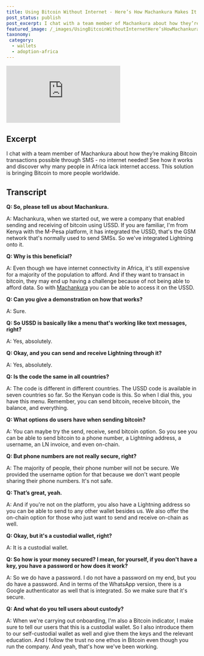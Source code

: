 ```yaml
---
title: Using Bitcoin Without Internet - Here’s How Machankura Makes It Happen
post_status: publish
post_excerpt: I chat with a team member of Machankura about how they’re making Bitcoin transactions possible through SMS.
featured_image: /_images/UsingBitcoinWithoutInternetHere’sHowMachankuraMakesItHappen.jpg
taxonomy:
 category:
  - wallets
  - adoption-africa
---
```


<iframe src="https://player.vimeo.com/video/1042966709?badge=0&amp;autopause=0&amp;player_id=0&amp;app_id=58479" frameborder="0" allow="autoplay; fullscreen; picture-in-picture; clipboard-write; encrypted-media" title="Using Bitcoin Without Internet! Here’s How Machankura Makes It Happen"></iframe>

<div style="margin-bottom:30px;"></div>

## Excerpt

I chat with a team member of Machankura about how they’re making Bitcoin transactions possible through SMS - no internet needed! See how it works and discover why many people in Africa lack internet access. This solution is bringing Bitcoin to more people worldwide.

## Transcript

**Q: So, please tell us about Machankura.**

A: Machankura, when we started out, we were a company that enabled sending and receiving of bitcoin using USSD. If you are familiar, I'm from Kenya with the M-Pesa platform, it has integrated the USSD, that's the GSM network that's normally used to send SMSs. So we've integrated Lightning onto it.

**Q: Why is this beneficial?**

A: Even though we have internet connectivity in Africa, it's still expensive for a majority of the population to afford. And if they want to transact in bitcoin, they may end up having a challenge because of not being able to afford data. So with [Machankura](https://8333.mobi/) you can be able to access it on the USSD.

**Q: Can you give a demonstration on how that works?**

A: Sure.

**Q: So USSD is basically like a menu that's working like text messages, right?**

A: Yes, absolutely.

**Q: Okay, and you can send and receive Lightning through it?**

A: Yes, absolutely.

**Q: Is the code the same in all countries?**

A: The code is different in different countries. The USSD code is available in seven countries so far. So the Kenyan code is this. So when I dial this, you have this menu. Remember, you can send bitcoin, receive bitcoin, the balance, and everything.

**Q: What options do users have when sending bitcoin?**

A: You can maybe try the send, receive, send bitcoin option. So you see you can be able to send bitcoin to a phone number, a Lightning address, a username, an LN invoice, and even on-chain.

**Q: But phone numbers are not really secure, right?**

A: The majority of people, their phone number will not be secure. We provided the username option for that because we don't want people sharing their phone numbers. It's not safe.

**Q: That’s great, yeah.**

A: And if you're not on the platform, you also have a Lightning address so you can be able to send to any other wallet besides us. We also offer the on-chain option for those who just want to send and receive on-chain as well.

**Q: Okay, but it's a custodial wallet, right?**

A: It is a custodial wallet.

**Q: So how is your money secured? I mean, for yourself, if you don't have a key, you have a password or how does it work?**

A: So we do have a password. I do not have a password on my end, but you do have a password. And in terms of the WhatsApp version, there is a Google authenticator as well that is integrated. So we make sure that it's secure.

**Q: And what do you tell users about custody?**

A: When we're carrying out onboarding, I'm also a Bitcoin indicator, I make sure to tell our users that this is a custodial wallet. So I also introduce them to our self-custodial wallet as well and give them the keys and the relevant education. And I follow the trust no one ethos in Bitcoin even though you run the company. And yeah, that's how we've been working.
